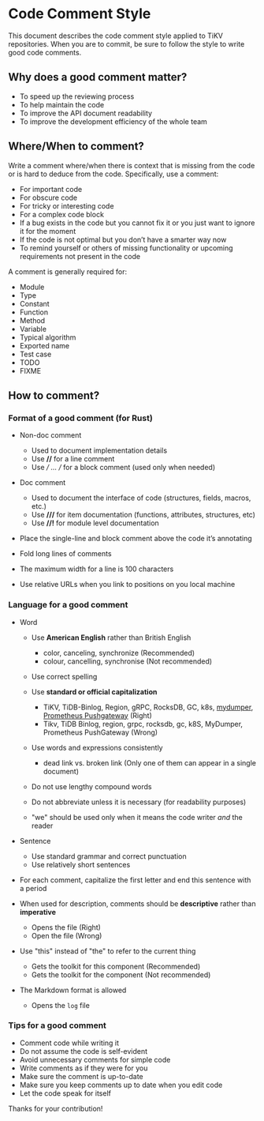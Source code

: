 # Code Comment Style

This document describes the code comment style applied to TiKV repositories. When you are to commit, be sure to follow the style to write good code comments.

## Why does a good comment matter?

- To speed up the reviewing process
- To help maintain the code
- To improve the API document readability
- To improve the development efficiency of the whole team

## Where/When to comment?

Write a comment where/when there is context that is missing from the code or is hard to deduce from the code. Specifically, use a comment:

- For important code
- For obscure code
- For tricky or interesting code
- For a complex code block
- If a bug exists in the code but you cannot fix it or you just want to ignore it for the moment
- If the code is not optimal but you don’t have a smarter way now
- To remind yourself or others of missing functionality or upcoming requirements not present in the code

A comment is generally required for:

- Module
- Type
- Constant
- Function
- Method
- Variable
- Typical algorithm
- Exported name
- Test case
- TODO
- FIXME

## How to comment?

### Format of a good comment (for Rust)

- Non-doc comment

    - Used to document implementation details
    - Use **//** for a line comment
    - Use **/* … */** for a block comment (used only when needed)
    
- Doc comment

    - Used to document the interface of code (structures, fields, macros, etc.)
    - Use **///** for item documentation (functions, attributes, structures, etc)
    - Use **//!** for module level documentation

- Place the single-line and block comment above the code it’s annotating
- Fold long lines of comments
- The maximum width for a line is 100 characters
- Use relative URLs when you link to positions on you local machine

### Language for a good comment

- Word
    
    - Use **American English** rather than British English
        
        - color, canceling, synchronize     (Recommended)
        - colour, cancelling, synchronise   (Not recommended)
    
    - Use correct spelling

    - Use **standard or official capitalization**
        
        - TiKV, TiDB-Binlog, Region, gRPC, RocksDB, GC, k8s, [mydumper](https://github.com/maxbube/mydumper), [Prometheus Pushgateway](https://github.com/prometheus/pushgateway)   (Right)
        - Tikv, TiDB Binlog, region, grpc, rocksdb, gc, k8S, MyDumper, Prometheus PushGateway   (Wrong)

    - Use words and expressions consistently
        
        - dead link vs. broken link (Only one of them can appear in a single document)
    
    - Do not use lengthy compound words

    - Do not abbreviate unless it is necessary (for readability purposes)

    - "we" should be used only when it means the code writer *and* the reader

- Sentence

    - Use standard grammar and correct punctuation
    - Use relatively short sentences

- For each comment, capitalize the first letter and end this sentence with a period

- When used for description, comments should be **descriptive** rather than **imperative**

    - Opens the file   (Right)
    - Open the file    (Wrong)       

- Use "this" instead of "the" to refer to the current thing
    
    - Gets the toolkit for this component   (Recommended)
    - Gets the toolkit for the component    (Not recommended)

- The Markdown format is allowed
    
    - Opens the `log` file  

### Tips for a good comment

- Comment code while writing it
- Do not assume the code is self-evident
- Avoid unnecessary comments for simple code
- Write comments as if they were for you
- Make sure the comment is up-to-date
- Make sure you keep comments up to date when you edit code
- Let the code speak for itself

Thanks for your contribution!
